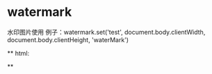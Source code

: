 # watermark
水印图片使用
例子：watermark.set('test', document.body.clientWidth, document.body.clientHeight, 'waterMark')

** html: <div id="waterMark"></div> **
